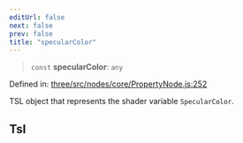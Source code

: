 ```yaml
---
editUrl: false
next: false
prev: false
title: "specularColor"
---
```


> `const` **specularColor**: `any`

Defined in: [three/src/nodes/core/PropertyNode.js:252](https://github.com/DefinitelyMaybe/three-i18n/blob/fa57b79433d1c349ffb23a78727299c8d4190136/three/src/nodes/core/PropertyNode.js#L252)

TSL object that represents the shader variable `SpecularColor`.

## Tsl
